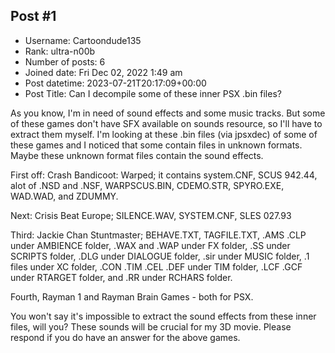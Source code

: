 ## Post #1
- Username: Cartoondude135
- Rank: ultra-n00b
- Number of posts: 6
- Joined date: Fri Dec 02, 2022 1:49 am
- Post datetime: 2023-07-21T20:17:09+00:00
- Post Title: Can I decompile some of these inner PSX .bin files?

As you know, I'm in need of sound effects and some music tracks. But some of these games don't have SFX available on sounds resource, so I'll have to extract them myself. I'm looking at these .bin files (via jpsxdec) of some of these games and I noticed that some contain files in unknown formats. Maybe these unknown format files contain the sound effects.

First off: Crash Bandicoot: Warped; it contains system.CNF, SCUS 942.44, alot of .NSD and .NSF, WARPSCUS.BIN, CDEMO.STR, SPYRO.EXE, WAD.WAD, and ZDUMMY.

Next: Crisis Beat Europe; SILENCE.WAV, SYSTEM.CNF, SLES 027.93

Third: Jackie Chan Stuntmaster; BEHAVE.TXT, TAGFILE.TXT, .AMS .CLP under AMBIENCE folder, .WAX and .WAP under FX folder, .SS under SCRIPTS folder, .DLG under DIALOGUE folder, .sir under MUSIC folder, .1 files under XC folder, .CON .TIM .CEL .DEF under TIM folder, .LCF .GCF under RTARGET folder, and .RR under RCHARS folder.

Fourth, Rayman 1 and Rayman Brain Games - both for PSX.

You won't say it's impossible to extract the sound effects from these inner files, will you? These sounds will be crucial for my 3D movie. Please respond if you do have an answer for the above games.
